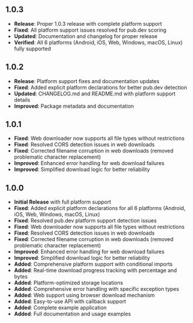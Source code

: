 ## 1.0.3

- **Release**: Proper 1.0.3 release with complete platform support
- **Fixed**: All platform support issues resolved for pub.dev scoring
- **Updated**: Documentation and changelog for proper release
- **Verified**: All 6 platforms (Android, iOS, Web, Windows, macOS, Linux) fully supported

## 1.0.2

- **Release**: Platform support fixes and documentation updates
- **Fixed**: Added explicit platform declarations for better pub.dev detection
- **Updated**: CHANGELOG.md and README.md with platform support details
- **Improved**: Package metadata and documentation

## 1.0.1

- **Fixed**: Web downloader now supports all file types without restrictions
- **Fixed**: Resolved CORS detection issues in web downloads
- **Fixed**: Corrected filename corruption in web downloads (removed problematic character replacement)
- **Improved**: Enhanced error handling for web download failures
- **Improved**: Simplified download logic for better reliability

## 1.0.0

- **Initial Release** with full platform support
- **Fixed**: Added explicit platform declarations for all 6 platforms (Android, iOS, Web, Windows, macOS, Linux)
- **Fixed**: Resolved pub.dev platform support detection issues
- **Fixed**: Web downloader now supports all file types without restrictions
- **Fixed**: Resolved CORS detection issues in web downloads
- **Fixed**: Corrected filename corruption in web downloads (removed problematic character replacement)
- **Improved**: Enhanced error handling for web download failures
- **Improved**: Simplified download logic for better reliability
- **Added**: Comprehensive platform support with conditional imports
- **Added**: Real-time download progress tracking with percentage and bytes
- **Added**: Platform-optimized storage locations
- **Added**: Comprehensive error handling with specific exception types
- **Added**: Web support using browser download mechanism
- **Added**: Easy-to-use API with callback support
- **Added**: Complete example application
- **Added**: Full documentation and usage examples
